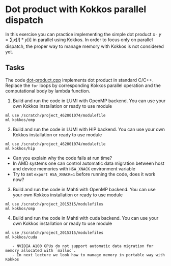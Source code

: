 <!--
SPDX-FileCopyrightText: 2025 CSC - IT Center for Science Ltd. <www.csc.fi>

SPDX-License-Identifier: CC-BY-4.0
-->

# Dot product with Kokkos parallel dispatch

In this exercise you can practice implementing the simple dot product
$x \cdot y = \sum_i x[i] * y[i]$ in parallel using Kokkos. In order to focus only on
parallel dispatch, the proper way to manage memory with Kokkos is not considered yet.

## Tasks

The code [dot-product.cpp](dot-product.cpp) implements dot product in standard C/C++. 
Replace the `for` loops by corresponding Kokkos parallel operation and the computational body by
lambda function.

1. Build and run the code in LUMI with OpenMP backend. You can use your own Kokkos installation
or ready to use module
```
ml use /scratch/project_462001074/modulefile
ml kokkos/omp
```

2. Build and run the code in LUMI with HIP backend. You can use your own Kokkos installation
or ready to use module
```
ml use /scratch/project_462001074/modulefile
ml kokkos/hip
```
   - Can you explain why the code fails at run time?
   - In AMD systems one can control automatic data migration between host and device memories
     with `HSA_XNACK` environment variable
   - Try to set `export HSA_XNACK=1` before running the code, does it work now?

3. Build and run the code in Mahti with OpenMP backend. You can use your own Kokkos installation
or ready to use module
```
ml use /scratch/project_2015315/modulefiles
ml kokkos/omp
```

4. Build and run the code in Mahti with cuda backend. You can use your own Kokkos installation
or ready to use module
```
ml use /scratch/project_2015315/modulefiles
ml kokkos/cuda

   - NVIDIA A100 GPUs do not support automatic data migration for memory allocated with `malloc`.
   - In next lecture we look how to manage memory in portable way with Kokkos
```

